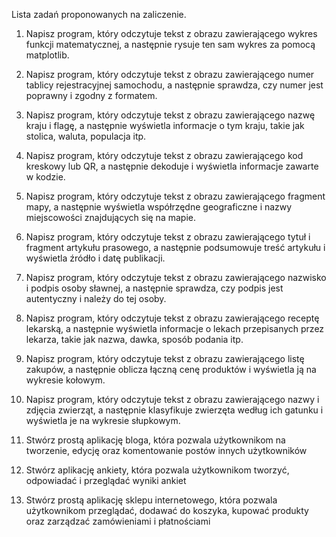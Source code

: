 Lista zadań proponowanych na zaliczenie.

1. Napisz program, który odczytuje tekst z obrazu
zawierającego wykres funkcji matematycznej, a następnie
rysuje ten sam wykres za pomocą matplotlib.

2. Napisz program, który odczytuje tekst z obrazu
zawierającego numer tablicy rejestracyjnej samochodu, a
następnie sprawdza, czy numer jest poprawny i zgodny z
formatem.

3. Napisz program, który odczytuje tekst z obrazu
zawierającego nazwę kraju i flagę, a następnie wyświetla
informacje o tym kraju, takie jak stolica, waluta, populacja
itp.

4. Napisz program, który odczytuje tekst z obrazu
zawierającego kod kreskowy lub QR, a następnie dekoduje
i wyświetla informacje zawarte w kodzie.

5. Napisz program, który odczytuje tekst z obrazu
zawierającego fragment mapy, a następnie wyświetla
współrzędne geograficzne i nazwy miejscowości
znajdujących się na mapie.

6. Napisz program, który odczytuje tekst z obrazu
zawierającego tytuł i fragment artykułu prasowego, a
następnie podsumowuje treść artykułu i wyświetla źródło i
datę publikacji.

7. Napisz program, który odczytuje tekst z obrazu
zawierającego nazwisko i podpis osoby sławnej, a następnie
sprawdza, czy podpis jest autentyczny i należy do tej osoby.

8. Napisz program, który odczytuje tekst z obrazu
zawierającego receptę lekarską, a następnie wyświetla
informacje o lekach przepisanych przez lekarza, takie jak
nazwa, dawka, sposób podania itp.

9. Napisz program, który odczytuje tekst z obrazu
zawierającego listę zakupów, a następnie oblicza łączną
cenę produktów i wyświetla ją na wykresie kołowym.

10. Napisz program, który odczytuje tekst z obrazu
zawierającego nazwy i zdjęcia zwierząt, a następnie
klasyfikuje zwierzęta według ich gatunku i wyświetla je na
wykresie słupkowym.

11. Stwórz prostą aplikację bloga, która pozwala
użytkownikom na tworzenie, edycję oraz komentowanie
postów innych użytkowników

12. Stwórz aplikację ankiety, która pozwala użytkownikom
tworzyć, odpowiadać i przeglądać wyniki ankiet

13. Stwórz prostą aplikację sklepu internetowego, która pozwala
użytkownikom przeglądać, dodawać do koszyka, kupować
produkty oraz zarządzać zamówieniami i płatnościami
